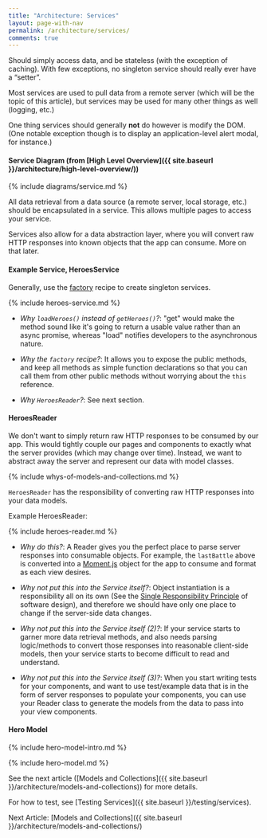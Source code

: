 ```yaml
---
title: "Architecture: Services"
layout: page-with-nav
permalink: /architecture/services/
comments: true
---
```


Should simply access data, and be stateless (with the exception of caching). 
With few exceptions, no singleton service should really ever have a 
“setter”.

Most services are used to pull data from a remote server (which will be the
topic of this article), but services may be used for many other things as 
well (logging, etc.)

One thing services should generally **not** do however is modify the DOM. 
(One notable exception though is to display an application-level alert 
modal, for instance.)

#### Service Diagram (from [High Level Overview]({{ site.baseurl }}/architecture/high-level-overview/))

{% include diagrams/service.md %}

All data retrieval from a data source (a remote server, local storage, etc.) 
should be encapsulated in a service. This allows multiple pages to access your
service.

Services also allow for a data abstraction layer, where you will convert raw
HTTP responses into known objects that the app can consume. More on that later.

#### Example Service, HeroesService

Generally, use the [factory](https://docs.angularjs.org/guide/providers#factory-recipe)
recipe to create singleton services.

{% include heroes-service.md %}

* _Why `loadHeroes()` instead of `getHeroes()`?_: "get" would make the method 
  sound like it's going to return a usable value rather than an async promise, 
  whereas "load" notifies developers to the asynchronous nature.
  
* _Why the `factory` recipe?_: It allows you to expose the public methods, and 
  keep all methods as simple function declarations so that you can call them 
  from other public methods without worrying about the `this` reference.

* _Why `HeroesReader`?_: See next section.


#### HeroesReader

We don't want to simply return raw HTTP responses to be consumed by our app.
This would tightly couple our pages and components to exactly what the server
provides (which may change over time). Instead, we want to abstract away the
server and represent our data with model classes.

{% include whys-of-models-and-collections.md %}
  
`HeroesReader` has the responsibility of converting raw HTTP responses into 
your data models.

Example HeroesReader:

{% include heroes-reader.md %}


* _Why do this?_: A Reader gives you the perfect place to parse server
  responses into consumable objects. For example, the `lastBattle` above is
  converted into a [Moment.js](http://momentjs.com) object for the app to
  consume and format as each view desires.
  
* _Why not put this into the Service itself?_: Object instantiation is a 
  responsibility all on its own (See the [Single Responsibility Principle](https://en.wikipedia.org/wiki/Single_responsibility_principle)
  of software design), and therefore we should have only one place to 
  change if the server-side data changes.
  
* _Why not put this into the Service itself (2)?_: If your service starts to 
  garner more data retrieval methods, and also needs parsing logic/methods to 
  convert those responses into reasonable client-side models, then your 
  service starts to become difficult to read and understand.
  
* _Why not put this into the Service itself (3)?_: When you start writing tests 
  for your components, and want to use test/example data that is in the form of 
  server responses to populate your components, you can use your Reader class to 
  generate the models from the data to pass into your view components.


#### Hero Model

{% include hero-model-intro.md %}

{% include hero-model.md %}

See the next article ([Models and Collections]({{ site.baseurl }}/architecture/models-and-collections)) 
for more details.

For how to test, see [Testing Services]({{ site.baseurl }}/testing/services).


Next Article: [Models and Collections]({{ site.baseurl }}/architecture/models-and-collections/)